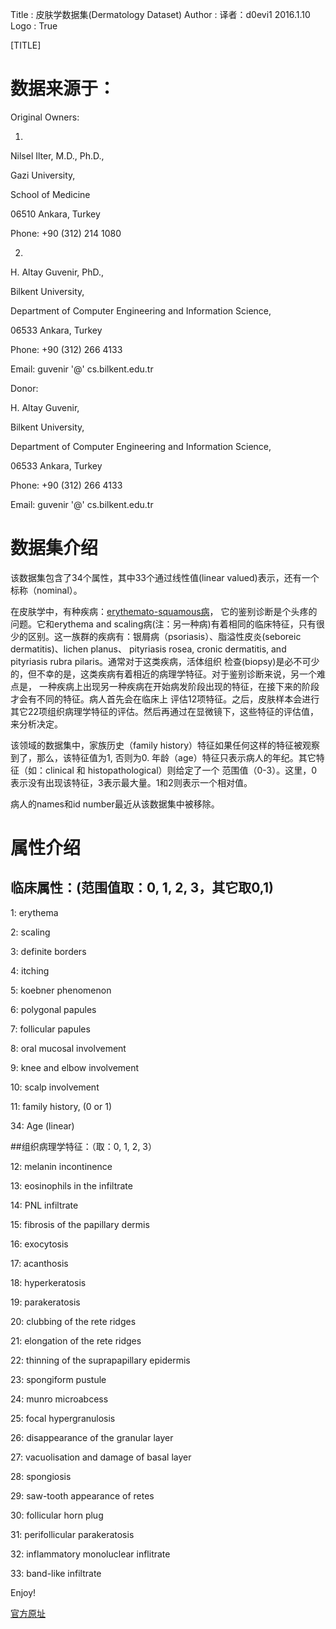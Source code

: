 Title         : 皮肤学数据集(Dermatology Dataset)
Author        : 译者：d0evi1 2016.1.10
Logo          : True

[TITLE]

# 数据来源于：

Original Owners: 

1. 

Nilsel Ilter, M.D., Ph.D., 

Gazi University, 

School of Medicine 

06510 Ankara, Turkey 

Phone: +90 (312) 214 1080 

2.

H. Altay Guvenir, PhD., 

Bilkent University, 

Department of Computer Engineering and Information Science, 

06533 Ankara, Turkey 

Phone: +90 (312) 266 4133 

Email: guvenir '@' cs.bilkent.edu.tr 

Donor: 

H. Altay Guvenir, 

Bilkent University, 

Department of Computer Engineering and Information Science, 

06533 Ankara, Turkey 

Phone: +90 (312) 266 4133 

Email: guvenir '@' cs.bilkent.edu.tr

# 数据集介绍

该数据集包含了34个属性，其中33个通过线性值(linear valued)表示，还有一个标称（nominal）。

在皮肤学中，有种疾病：[erythemato-squamous病](https://en.wikipedia.org/wiki/Erythema)，
它的鉴别诊断是个头疼的问题。它和erythema and scaling病(注：另一种病)有着相同的临床特征，只有很
少的区别。这一族群的疾病有：银屑病（psoriasis）、脂溢性皮炎(seboreic dermatitis)、lichen planus、
pityriasis rosea, cronic dermatitis, and pityriasis rubra pilaris。通常对于这类疾病，活体组织
检查(biopsy)是必不可少的，但不幸的是，这类疾病有着相近的病理学特征。对于鉴别诊断来说，另一个难点是，
一种疾病上出现另一种疾病在开始病发阶段出现的特征，在接下来的阶段才会有不同的特征。病人首先会在临床上
评估12项特征。之后，皮肤样本会进行其它22项组织病理学特征的评估。然后再通过在显微镜下，这些特征的评估值，
来分析决定。

该领域的数据集中，家族历史（family history）特征如果任何这样的特征被观察到了，那么，该特征值为1,
否则为0. 年龄（age）特征只表示病人的年纪。其它特征（如：clinical 和 histopathological）则给定了一个
范围值（0-3）。这里，0表示没有出现该特征，3表示最大量。1和2则表示一个相对值。

病人的names和id number最近从该数据集中被移除。

# 属性介绍

## 临床属性：(范围值取：0, 1, 2, 3，其它取0,1)

1: erythema 

2: scaling

3: definite borders

4: itching

5: koebner phenomenon

6: polygonal papules

7: follicular papules

8: oral mucosal involvement 

9: knee and elbow involvement 

10: scalp involvement 

11: family history, (0 or 1) 

34: Age (linear) 


##组织病理学特征：（取：0, 1, 2, 3）

12: melanin incontinence 

13: eosinophils in the infiltrate 

14: PNL infiltrate 

15: fibrosis of the papillary dermis 

16: exocytosis 

17: acanthosis 

18: hyperkeratosis 

19: parakeratosis 

20: clubbing of the rete ridges 

21: elongation of the rete ridges 

22: thinning of the suprapapillary epidermis 

23: spongiform pustule 

24: munro microabcess 

25: focal hypergranulosis 

26: disappearance of the granular layer 

27: vacuolisation and damage of basal layer 

28: spongiosis 

29: saw-tooth appearance of retes 

30: follicular horn plug 

31: perifollicular parakeratosis 

32: inflammatory monoluclear inflitrate 

33: band-like infiltrate


Enjoy!

[官方原址](http://archive.ics.uci.edu/ml/datasets/Dermatology)
